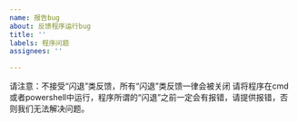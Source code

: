 ```yaml
---
name: 报告bug
about: 反馈程序运行bug
title: ''
labels: 程序问题
assignees: ''

---
```


请注意：不接受“闪退”类反馈，所有“闪退”类反馈一律会被关闭
请将程序在cmd或者powershell中运行，程序所谓的“闪退”之前一定会有报错，请提供报错，否则我们无法解决问题。
